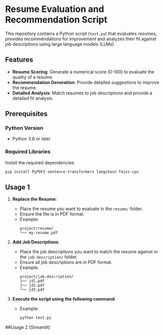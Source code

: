 # Resume Evaluation and Recommendation Script

This repository contains a Python script (`test.py`) that evaluates resumes, provides recommendations for improvement and analyzes their fit against job descriptions using large language models (LLMs).

## Features

- **Resume Scoring**: Generate a numerical score (0-100) to evaluate the quality of a resume.
- **Recommendation Generation**: Provide detailed suggestions to improve the resume.
- **Detailed Analysis**: Match resumes to job descriptions and provide a detailed fit analysis.

## Prerequisites

### Python Version
- Python 3.8 or later

### Required Libraries
Install the required dependencies:
```bash
pip install PyPDF2 sentence-transformers langchain faiss-cpu
```

## Usage 1

1. **Replace the Resume**:
   - Place the resume you want to evaluate in the `resume/` folder.
   - Ensure the file is in PDF format.
   - Example:
     ```
     project/resume/
     └── my-resume.pdf
     ```

2. **Add Job Descriptions**:
   - Place the job descriptions you want to match the resume against in the `job-description/` folder.
   - Ensure all job descriptions are in PDF format.
   - Example:
     ```
     project/job-description/
     ├── jd1.pdf
     ├── jd2.pdf
     └── jd3.pdf
     ```

3. **Execute the script using the following command**:
   - Example:
      ```bash
      python test.py
      ```

##Usage 2 (Streamlit)


